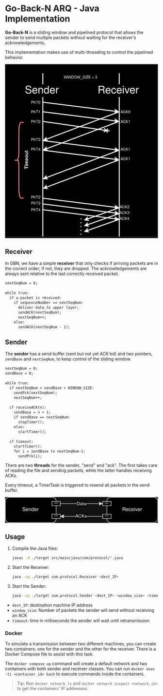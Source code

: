 # Go-Back-N ARQ - Java Implementation

**Go-Back-N** is a sliding window and pipelined protocol that allows the sender to send multiple packets without waiting for the receiver's acknowledgements.

This implementation makes use of multi-threading to control the pipelined behavior.

![Go-Back-N ARQ Port Diagram](./GBN_Diagram.png)

## Receiver

In GBN, we have a simple **receiver** that only checks if arriving packets are in the correct order; if not, they are dropped. The acknowledgements are always sent relative to the last correctly received packet.

```
nextSeqNum = 0;

while true:
  if a packet is received:
    if sequenceNumber == nextSeqNum:
      deliver data to upper layer;
      sendACK(nextSeqNum);
      nextSeqNum++;
    else:
      sendACK(nextSeqNum - 1);
```

## Sender

The **sender** has a send buffer (sent but not yet ACK'ed) and two pointers, `sendBase` and `nextSeqNum`, to keep control of the sliding window.

```
nextSeqNum = 0;
sendBase = 0;

while true:
  if nextSeqNum < sendBase + WINDOW_SIZE:
    sendPck(nextSeqNum);
    nextSeqNum++;

  if receiveACK(n):
    sendBase = n + 1;
    if sendBase == nextSeqNum:
      stopTimer();
    else:
      startTimer();

  if timeout:
    startTimer():
    for i = sendBase to nextSeqNum-1:
      sendPck(i);

```

There are two **threads** for the sender, "send" and "ack". The first takes care of reading the file and sending packets, while the latter handles receiving ACKs.

Every timeout, a TimerTask is triggered to resend all packets in the send buffer.

![Go-Back-N ARQ Port Diagram](./PortDiagram.png)

## Usage

1. Compile the Java files:
   ```sh
   javac -d ./target src/main/java/com/protocol/*.java
   ```
2. Start the Receiver:
   ```sh
   java -cp ./target com.protocol.Receiver <dest_IP>
   ```
3. Start the Sender:
   ```sh
   java -cp ./target com.protocol.Sender <dest_IP> <window_size> <timeout>
   ```

- `dest_IP`: destination machine IP address
- `window_size`: Number of packets the sender will send without receiving an ACK
- `timeout`: time in milliseconds the sender will wait until retransmission

### Docker

To simulate a transmission between two different machines, you can create two containers: one for the sender and the other for the receiver. There is a Docker Compose file to assist with this task.

The `docker compose up` command will create a default network and two containers with both sender and receiver classes. You can run `docker exec -ti <container_id> bash` to execute commands inside the containers.

> Tip: Run `docker network ls` and `docker network inspect <network_id>` to get the containers' IP addresses.
